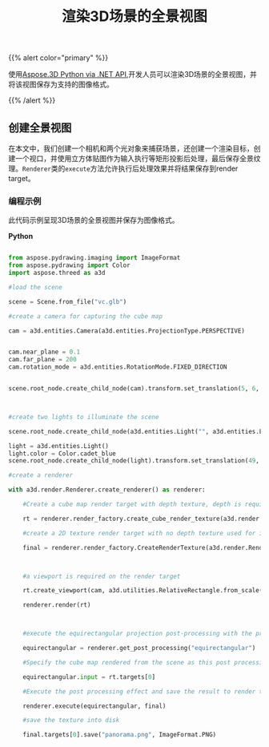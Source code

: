 ﻿---
title: 渲染3D场景的全景视图
type: docs
weight: 60
url: /zh/python-net/render-a-panorama-view-of-3d-scene/
description: 使用Aspose.3D进行Python via .NET API，开发人员可以渲染3D场景的全景视图，并将该视图保存为支持的图像格式。
---
{{% alert color="primary" %}}

使用[Aspose.3D Python via .NET API](https:#products.aspose.com/3d/python-net/),开发人员可以渲染3D场景的全景视图，并将该视图保存为支持的图像格式。

{{% /alert %}}
## **创建全景视图**
在本文中，我们创建一个相机和两个光对象来捕获场景，还创建一个渲染目标，创建一个视口，并使用立方体贴图作为输入执行等矩形投影后处理，最后保存全景纹理。`Renderer`类的`execute`方法允许执行后处理效果并将结果保存到render target。
### **编程示例**
此代码示例呈现3D场景的全景视图并保存为图像格式。

**Python**

```py

from aspose.pydrawing.imaging import ImageFormat
from aspose.pydrawing import Color
import aspose.threed as a3d

#load the scene

scene = Scene.from_file("vc.glb")

#create a camera for capturing the cube map

cam = a3d.entities.Camera(a3d.entities.ProjectionType.PERSPECTIVE)


cam.near_plane = 0.1
cam.far_plane = 200
cam.rotation_mode = a3d.entities.RotationMode.FIXED_DIRECTION


scene.root_node.create_child_node(cam).transform.set_translation(5, 6, 0);



#create two lights to illuminate the scene

scene.root_node.create_child_node(a3d.entities.Light("", a3d.entities.LightType.POINT).transform.set_translation(-10, 7, -10)

light = a3d.entities.Light()
light.color = Color.cadet_blue
scene.root_node.create_child_node(light).transform.set_translation(49, 0, 49)

#create a renderer

with a3d.render.Renderer.create_renderer() as renderer:

    #Create a cube map render target with depth texture, depth is required when rendering a scene.

    rt = renderer.render_factory.create_cube_render_texture(a3d.render.RenderParameters(False), 512, 512)

    #create a 2D texture render target with no depth texture used for image processing

    final = renderer.render_factory.CreateRenderTexture(a3d.render.RenderParameters(False, 32, 0, 0), 1024 * 3 , 1024)



    #a viewport is required on the render target

    rt.create_viewport(cam, a3d.utilities.RelativeRectangle.from_scale(0, 0, 1, 1))

    renderer.render(rt)



    #execute the equirectangular projection post-processing with the previous rendered cube map as input

    equirectangular = renderer.get_post_processing("equirectangular")

    #Specify the cube map rendered from the scene as this post processing's input

    equirectangular.input = rt.targets[0]

    #Execute the post processing effect and save the result to render target final

    renderer.execute(equirectangular, final)

    #save the texture into disk

    final.targets[0].save("panorama.png", ImageFormat.PNG)


```
